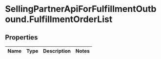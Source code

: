 # SellingPartnerApiForFulfillmentOutbound.FulfillmentOrderList

## Properties
Name | Type | Description | Notes
------------ | ------------- | ------------- | -------------
